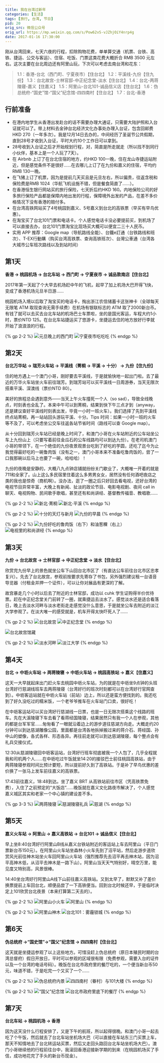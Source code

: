 ```yaml
---
title: 我在台湾过新年
categories: [生活]
tags: [旅行, 台湾, 节日]
pid: 20
orig_src: 微信公众号
orig_url: https://mp.weixin.qq.com/s/Pow62vS-vJZhjOiY4nrp4g
date: 2017-01-16 17:30:00
---
```


刚从台湾回来，七天六夜的行程，扣除购物花费，单单算交通（机票、台铁、高铁、捷运、公交与客运）、住宿、吃饭、门票这类花费大概折合 RMB  3500 元左右。这次主要在台北周边还有阿里山玩，下次可以考虑去南台湾和花东：
<!--more-->

> 1.1：香港-台北（西门町、宁夏夜市）【住台北】
> 1.2：平溪线-九份【住九份】
> 1.3：台北故宫-士林官邸-中正纪念堂-淡水【住台北】
> 1.4：台北-两蒋陵寝-嘉义【住嘉义】
> 1.5：阿里山-台北101-诚品信义店【住台北】
> 1.6：伪总统府-“国史”馆-“国父”纪念馆-四四南村【住台北】
> 1.7：台北-香港

## 行前准备

- 在港内地学生从香港出发赴台的话不需要办理大通证，只需要大陆护照和入台证就可以了。带上材料去金钟台北经济文化办事处办理入台证，包含回邮费HKD 270（一年多次）。我是12月14日去办的，中间经历了圣诞节公共假期，直到28号才收到入台证，平时大约10个工作日可以拿到。
- 28号收到入台证之后才开始规划行程，对，简直是所走就走（所以找不到同行小伙伴，基本上是一个人玩了7天）。
- 在 Airbnb 上订了在台北住宿的地方，约HKD 100一晚，住在龙山寺捷运站附近，但是感觉条件不是很好……在去哪儿上订了在九份和嘉义的住宿，平均约RMB 130一晚。
- 在飞猪上订了机票，因为是提前几天买且是元旦左右，所以偏贵，往返含税和保险费是RMB  1024（华航飞机设施不错，但是餐食简直了……）。
- 在香港恒生银行网站买的旅行保险，七天折后约HKD 160。内地保险公司的好多旅行保险产品都是保障内地出发的行程，保障境外出发的产品，在差不多价格情况下没有香港的赔付多。
- 在台湾高铁网站买了4号桃园到嘉义、5号嘉义到台北的高铁票（早买有早鸟优惠）。
- 在淘宝买了台北101门票和电话卡。个人感觉电话卡没必要提前买，到机场了可以直接去办，台北101门票淘宝比现场买大概可以便宜二三十人民币。
- 实用 APP 推荐：Google map（导航路线全能）、台鐵e訂通（台铁路线和班次）、T-EX行動購（购买台湾高铁票、查询高铁班次）、台灣公車通（台湾各大城市公车班次路线以及到站时间）

## 第1天

**香港 → 桃园机场 → 台北车站 → 西门町 → 宁夏夜市 → 诚品敦南店【住台北】**

2017年第一天起了个大早去机场赶中午的飞机，起早了加上机场大巴开得飞快，变成了香港机场元旦半日游……

桃园机场入境以后取了淘宝买的电话卡，掏出浙江农信储蓄卡这张神卡（全球每天无限笔 ATM 取现查询无需手续费）在机场有银联标志的 ATM 取了2000新台币。有钱了就可以去买去台北车站的机场巴士车票啦，坐的是国光客运，车程大约1小时，票价NTD 125。在台北车站捷运买了悠游卡，坐捷运去住的地方放好行李就开始了浪浪浪的行程。

{% gp 2-2 %}
![元旦晚上的西门町](https://cos.pinlyu.com/posts/2017/20-tw02.webp)
![宁夏夜市吃吃吃](https://cos.pinlyu.com/posts/2017/20-tw03.webp)
{% endgp %}

## 第2天

**台北万华站 → 瑞芳火车站 → 平溪线（菁桐 → 平溪 → 十分） → 九份【住九份】**

住的地方遇上一个澳门小哥，刚好要去平溪线，于是就愉快地一起出门啦。去了最近的万华火车站坐火车前往瑞芳。到瑞芳站可以买平溪线一日周游券，当天无限次搭乘平溪、深澳线（票价NTD  80）。

美好的旅程总会遇到意外——当天上午火车撞死一个人（so sad），导致全线晚点，时刻表也全乱了。本来中午可以到菁桐，结果到快下午三点才到（anyway，还是建议查好平溪线时刻表出发，毕竟一小时一班火车）。我们选择了先到平溪线终点站菁桐，再一站站回头游玩平溪、十分。Tips 时间：如果一小时一班的火车等不及了，可以考虑坐公交车往返各站节省时间（路线可以查 Google map）。

从十分回到瑞芳火车站已经是晚上时间了，和澳门小哥在火车站附近的公车站坐公车上九份山上（只要写着前往金瓜石的公车线路均可以到达九份）。在老司机澳门小哥的带领下，在一个绝佳的九份夜景观景台吃到了好吃的芋圆，还吃了迄今为止我觉得最好吃的一碗鲁肉饭（没有之一，澳门小哥本来不准备吃鲁肉饭的，尝了一口我那碗以后马上也要了一碗，哈哈哈）！

九份的夜晚是安静的，大概八九点钟店铺就纷纷关门歇业了，大概唯一开着的就是711和全家了。山上这么多民宿里住着这么多男男女女，居然没有任何酒吧夜店之类的我也是惊奇（商机啊）。没办法，逛了一圈之后只好回去看电视，还好台湾的电视节目异常丰富，大晚上有新闻、扯淡的政论节目、电影电视剧、夜间 call in 聊天、电视购物、民间歌手歌唱，甚至还有和尚讲经、基督教传福音、教唱歌……

{% gp 2-2 %}
![新北·菁桐](https://cos.pinlyu.com/posts/2017/20-tw01.webp)
![新北·平溪](https://cos.pinlyu.com/posts/2017/20-tw04.webp)
{% endgp %}

{% gp 2-2 %}
![十分的天灯与新月](https://cos.pinlyu.com/posts/2017/20-tw05.webp)
![九份的早晨](https://cos.pinlyu.com/posts/2017/20-tw08.webp)
{% endgp %}

{% gp 2-2 %}
![九份好吃的鲁肉饭（右下）和油葱粿（右上）](https://cos.pinlyu.com/posts/2017/20-tw06.webp)
![电视里的和尚讲经](https://cos.pinlyu.com/posts/2017/20-tw07.webp)
{% endgp %}


## 第3天

**九份 → 台北故宫 → 士林官邸 → 中正纪念堂 → 淡水【住台北】**

欣赏完九份早上的景色就坐公车下山回台北市区了（有直达公车前往台北市区忠孝复兴）。先去了台北故宫，参观前按要求先寄存了书包，另外强烈建议租一台语音导览器（付租金并押一个证件），可以让你对展品有更深的了解。

故宫暴走几个小时以后去了附近的士林官邸，成功以 cuhk 学生证购得半价优待票。赶在中正纪念堂关门前转了一圈，就乘捷运去淡水了。感觉淡水还是适合看落日，晚上去淡水河畔与淡水老街走走感觉没什么意思，于是就坐公车去附近的淡江大学参观了。在淡大唯一的感受就是，机车开得太快吓死人了……

{% gp 2-2 %}
![台北故宫](https://cos.pinlyu.com/posts/2017/20-tw09.webp)
![中正纪念堂](https://cos.pinlyu.com/posts/2017/20-tw11.webp)
{% endgp %}

![台北故宫馆藏](https://cos.pinlyu.com/posts/2017/20-tw10.webp)

{% gp 2-2 %}
![淡水河畔](https://cos.pinlyu.com/posts/2017/20-tw12.webp)
![淡江大学](https://cos.pinlyu.com/posts/2017/20-tw13.webp)
{% endgp %}

## 第4天

**台北 → 中坜火车站 → 两蒋陵寝 → 中坜火车站 → 桃园高铁站 → 嘉义【住嘉义】**

这天一大早就起床出门赶火车去桃园中坜火车站，为的就是在中坜坐9点钟的头班台湾好行慈湖线班车去两蒋陵寝（台湾好行的班次时刻都可以在台湾好行官网查到）。中坜客运站就在中坜火车站（前站）边上，所以还是蛮方便找到的。我还吃到了好久没吃过的糯米饭，一个老爷爷推车在火车站门口卖，很好吃！

在中坜客运站可以买台湾好行慈湖线一日票，也是一日无限次搭乘这个线路的班车。先在大溪陵寝下车去看了看蒋经国陵寝，结果居然只有我一个人在参观，其他的都是台军军官……匆匆看了一眼就沿着边上的游步道往慈湖方向走。大概走约20分钟可以到达慈湖雕像公园，里面都是台湾各地拆掉搬过来的蒋介石、蒋经国、孙中山的塑像，各式各样、形态各异。再往前走就可以到达慈湖陵寝，每个整点会有礼兵交接仪式。

12:30从慈湖陵寝回中坜客运站，台湾好行班车彻底被我一个人包了，几乎全程就我和司机两个人……在中坜吃过午饭就坐14:20的接驳巴士前往桃园高铁站，由于两蒋陵寝参观时间比预计要短，所以提前好久到了高铁站。于是补了早鸟优惠的差价换了一张马上发车前往嘉义的高铁票。

17:43前往嘉义，18:48到达。坐了嘉义 BRT 从高铁站前往市区（凭高铁票免费），入住了之前预定的“大饭店”……晚饭就在嘉义文化路夜市解决了，个人感觉嘉义城区其实和老家一个中心镇的建设差不多。

{% gp 3-3 %}
![两蒋陵寝](https://cos.pinlyu.com/posts/2017/20-tw14.webp)
![慈湖陵寝礼兵](https://cos.pinlyu.com/posts/2017/20-tw15.webp)
![慈湖](https://cos.pinlyu.com/posts/2017/20-tw16.webp)
{% endgp %}

## 第5天

**嘉义火车站 → 阿里山 → 嘉义高铁站 → 台北101 → 诚品信义【住台北】**

早上坐8:40台湾好行阿里山B线从嘉义台铁站附近的客运站上车去阿里山（平日门票新台币150元）。在阿里山火车站坐森林小火车先到了沼平站，然后走游步道欣赏风光前往神木站坐火车回阿里山火车站（强烈推荐先去沼平再去神木站，因为沼平高神木低，从沼平去神木是一路下山）。阿里山当天天气特别好，晴空万里，能见度又特别高，风景很棒。

14:40坐台湾好行阿里山A线下山前往嘉义高铁站。又到太早了，默默又补了差价换票提前上车回台北，顺便品尝了一下高铁便当。回到台北时候还早，于是临时决定上101欣赏台北夜景（本来打算第二天去的）。

{% gp 2-2 %}
![阿里山小火车](https://cos.pinlyu.com/posts/2017/20-tw17.webp)
![阿里山](https://cos.pinlyu.com/posts/2017/20-tw18.webp)
{% endgp %}

{% gp 2-2 %}
![阿里山神木](https://cos.pinlyu.com/posts/2017/20-tw19.webp)
![台北101：雾霾锁城](https://cos.pinlyu.com/posts/2017/20-tw20.webp)
{% endgp %}

## 第6天

**伪总统府 →“国史馆”→“国父”纪念馆 → 四四南村【住台北】**

这天就是坐捷运参观了以上这些地方。可惜没赶上伪总统府（原日本殖民时期的台湾总督府）假日开放日，平时可以参观的区域很有限（免费参观，需要入台的证件以及一个台湾的电话号码）。晚饭在台北市政府里的餐厅吃的，一个便当新台币50元，味道不错，于是吃完一个又买了一个……

{% gp 2-2 %}
![伪总统府内景](https://cos.pinlyu.com/posts/2017/20-tw21.webp)
![四四南村（眷村）与101大楼](https://cos.pinlyu.com/posts/2017/20-tw23.webp)
{% endgp %}

{% gp 2-2 %}
![“国父”纪念馆](https://cos.pinlyu.com/posts/2017/20-tw22.webp)
![台北市政府里底下的餐厅](https://cos.pinlyu.com/posts/2017/20-tw24.webp)
{% endgp %}

## 第7天

**台北车站 → 桃园机场 → 香港**

因为这天没什么行程安排了，又是下午的航班，所以起得很晚。和澳门小哥一起去吃了个午饭，然后就去了台北车站坐机场大巴（可以直接在车站东三门买票上车，那天不知情地去了台北转运站买票，然后又走回头路回台北车站坐机场大巴）。澳门小哥继续他的行程前往台中，我滚回香港迎接新学期的到来（在桃园机场买了手信，成功地花完了手头的新台币现金）。